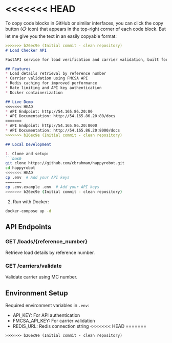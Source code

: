 <<<<<<< HEAD
=======
To copy code blocks in GitHub or similar interfaces, you can click the copy button (📋 icon) that appears in the top-right corner of each code block. But let me give you the text in an easily copyable format:

```markdown
>>>>>>> b26ec9e (Initial commit - clean repository)
# Load Checker API

FastAPI service for load verification and carrier validation, built for HappyRobot's carrier sales operations.

## Features
* Load details retrieval by reference number
* Carrier validation using FMCSA API
* Redis caching for improved performance
* Rate limiting and API key authentication
* Docker containerization

## Live Demo
<<<<<<< HEAD
* API Endpoint: http://54.165.86.20:80
* API Documentation: http://54.165.86.20:80/docs
=======
* API Endpoint: http://54.165.86.20:8000
* API Documentation: http://54.165.86.20:8000/docs
>>>>>>> b26ec9e (Initial commit - clean repository)

## Local Development

1. Clone and setup:
```bash
git clone https://github.com/cbrahmam/happyrobot.git
cd happyrobot
<<<<<<< HEAD
cp .env  # Add your API keys
=======
cp .env.example .env  # Add your API keys
>>>>>>> b26ec9e (Initial commit - clean repository)
```

2. Run with Docker:
```bash
docker-compose up -d
```

## API Endpoints

### GET /loads/{reference_number}
Retrieve load details by reference number.

### GET /carriers/validate
Validate carrier using MC number.

## Environment Setup
Required environment variables in `.env`:
* API_KEY: For API authentication
* FMCSA_API_KEY: For carrier validation
* REDIS_URL: Redis connection string
<<<<<<< HEAD
=======
```
>>>>>>> b26ec9e (Initial commit - clean repository)
